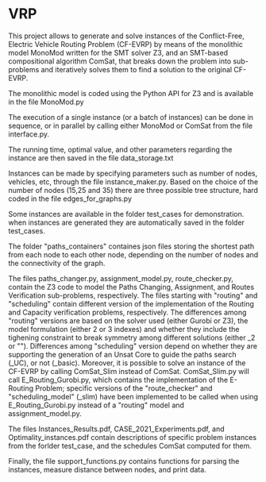 # VRP

This project allows to generate and solve instances of the Conflict-Free, Electric Vehicle Routing Problem (CF-EVRP) by means of the monolithic model MonoMod written for the SMT solver Z3, and an SMT-based compositional algorithm ComSat, that breaks down the problem into sub-problems and iteratively solves them to find a solution to the original CF-EVRP.

The monolithic model is coded using the Python API for Z3 and is available in the file MonoMod.py

The execution of a single instance (or a batch of instances) can be done in sequence, or in parallel by calling either MonoMod or ComSat from the file interface.py. 

The running time, optimal value, and other parameters regarding the instance are then saved in the file data_storage.txt

Instances can be made by specifying parameters such as number of nodes, vehicles, etc, through the file instance_maker.py. Based on the choice of the number of nodes (15,25 and 35) there are three possible tree structure, hard coded in the file edges_for_graphs.py 

Some instances are available in the folder test_cases for demonstration. when instances are generated they are automatically saved in the folder test_cases.

The folder "paths_containers" containes json files storing the shortest path from each node to each other node, depending on the number of nodes and the connectivity of the graph.

The files paths_changer.py, assignment_model.py, route_checker.py, contain the Z3 code to model the Paths Changing, Assignment, and Routes Verification sub-problems, respectively. The files starting with "routing" and "scheduling" contain different version of the implementation of the Routing and Capacity verification problems, respectively. The differences among "routing" versions are based on the solver used (either Gurobi or Z3), the model formulation (either 2 or 3 indexes) and whether they include the tighening constraint to break symmetry among different solutions (either _2 or ""). 
Differences among "scheduling" version depend on whether they are supporting the generation of an Unsat Core to guide the paths search (_UC), or not (_basic). 
Moreover, it is possible to solve an instance of the CF-EVRP by calling ComSat_Slim instead of ComSat. ComSat_Slim.py will call E_Routing_Gurobi.py, which contains the implementation of the E-Routing Problem; specific versions of the "route_checker" and "scheduling_model" (_slim) have been implemented to be called when using E_Routing_Gurobi.py instead of a "routing" model and assignment_model.py. 

The files Instances_Results.pdf, CASE_2021_Experiments.pdf, and Optimality_instances.pdf contain descriptions of specific problem instances from the forlder test_case, and the schedules ComSat computed for them.

Finally, the file support_functions.py contains functions for parsing the instances, measure distance between nodes, and print data.
  
 
